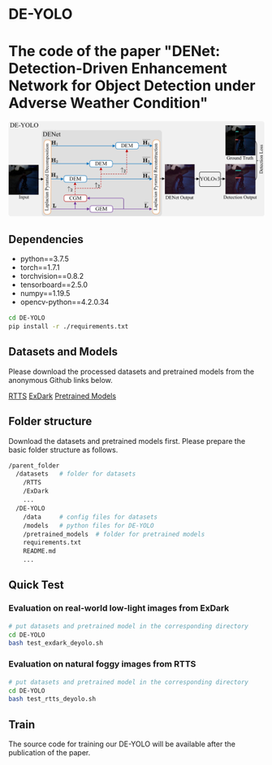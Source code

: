# DE-YOLO
# The code of the paper "DENet: Detection-Driven Enhancement Network for Object Detection under Adverse Weather Condition"

![image](figs/DE-YOLO.jpg)

## Dependencies
* python==3.7.5
* torch==1.7.1
* torchvision==0.8.2
* tensorboard==2.5.0
* numpy==1.19.5
* opencv-python==4.2.0.34
  
```bash
cd DE-YOLO 
pip install -r ./requirements.txt
```

## Datasets and Models
Please download the processed datasets and pretrained models from the anonymous Github links below.

[RTTS](https://github.com/NIvykk/research_demo/releases/download/V1.0/RTTS.zip) 
[ExDark](https://github.com/NIvykk/research_demo/releases/download/V1.0/ExDark.zip)
[Pretrained Models](https://github.com/NIvykk/research_demo/releases/download/V1.0/pretrained_models.zip)

## Folder structure
Download the datasets and pretrained models first. Please prepare the basic folder structure as follows.

```bash
/parent_folder
  /datasets   # folder for datasets 
    /RTTS
    /ExDark
    ...
  /DE-YOLO
    /data     # config files for datasets
    /models   # python files for DE-YOLO
    /pretrained_models  # folder for pretrained models
    requirements.txt
    README.md
    ...
```

## Quick Test
### Evaluation on real-world low-light images from ExDark 
```bash  
# put datasets and pretrained model in the corresponding directory 
cd DE-YOLO 
bash test_exdark_deyolo.sh
```

### Evaluation on natural foggy images from RTTS
```bash  
# put datasets and pretrained model in the corresponding directory
cd DE-YOLO 
bash test_rtts_deyolo.sh
```

## Train

The source code for training our DE-YOLO will be available after the publication of the paper.


